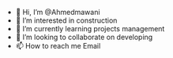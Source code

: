 - 👋 Hi, I’m @Ahmedmawani
- 👀 I’m interested in construction 
- 🌱 I’m currently learning projects management 
- 💞️ I’m looking to collaborate on developing 
- 📫 How to reach me Email 

<!---
Ahmedmawani/Ahmedmawani is a ✨ special ✨ repository because its `README.md` (this file) appears on your GitHub profile.
You can click the Preview link to take a look at your changes.
--->
